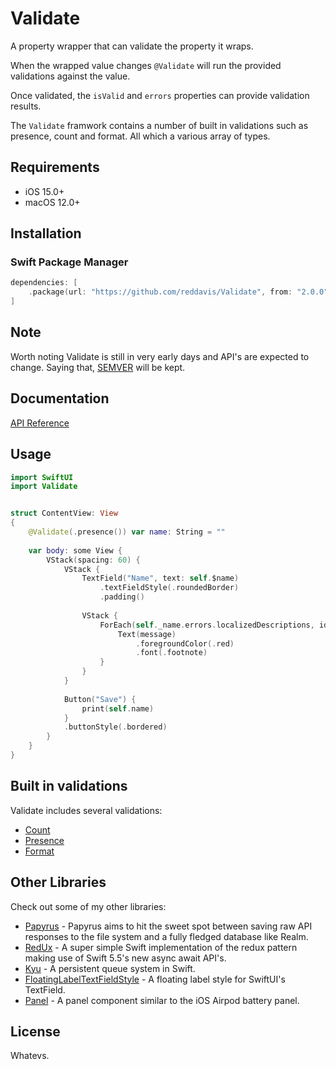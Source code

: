 # Validate

A property wrapper that can validate the property it wraps.

When the wrapped value changes `@Validate` will run the provided validations against the value.

Once validated, the `isValid` and `errors` properties can provide validation results.

The `Validate` framwork contains a number of built in validations such as presence, count and format. All which a various array of types.

## Requirements

- iOS 15.0+
- macOS 12.0+

## Installation

### Swift Package Manager

```swift
dependencies: [
    .package(url: "https://github.com/reddavis/Validate", from: "2.0.0")
]
```

## Note

Worth noting Validate is still in very early days and API's are expected to change. Saying that, [SEMVER](https://semver.org) will be kept.

## Documentation

[API Reference]()

## Usage

```swift
import SwiftUI
import Validate


struct ContentView: View
{
    @Validate(.presence()) var name: String = ""
    
    var body: some View {
        VStack(spacing: 60) {
            VStack {
                TextField("Name", text: self.$name)
                    .textFieldStyle(.roundedBorder)
                    .padding()
                
                VStack {
                    ForEach(self._name.errors.localizedDescriptions, id: \.self) { message in
                        Text(message)
                            .foregroundColor(.red)
                            .font(.footnote)
                    }
                }
            }
            
            Button("Save") {
                print(self.name)
            }
            .buttonStyle(.bordered)
        }
    }
}
```

## Built in validations

Validate includes several validations:

- [Count](https://github.com/reddavis/Validate/blob/main/Validate/Source/Validations/Count.swift)
- [Presence](https://github.com/reddavis/Validate/blob/main/Validate/Source/Validations/Presence.swift)
- [Format](https://github.com/reddavis/Validate/blob/main/Validate/Source/Validations/Format.swift)

## Other Libraries

Check out some of my other libraries:

- [Papyrus](https://github.com/reddavis/Papyrus) - Papyrus aims to hit the sweet spot between saving raw API responses to the file system and a fully fledged database like Realm.
- [RedUx](https://github.com/reddavis/RedUx) - A super simple Swift implementation of the redux pattern making use of Swift 5.5's new async await API's.
- [Kyu](https://github.com/reddavis/Kyu) - A persistent queue system in Swift.
- [FloatingLabelTextFieldStyle](https://github.com/reddavis/FloatingLabelTextFieldStyle) - A floating label style for SwiftUI's TextField.
- [Panel](https://github.com/reddavis/Panel) - A panel component similar to the iOS Airpod battery panel.

## License

Whatevs.
